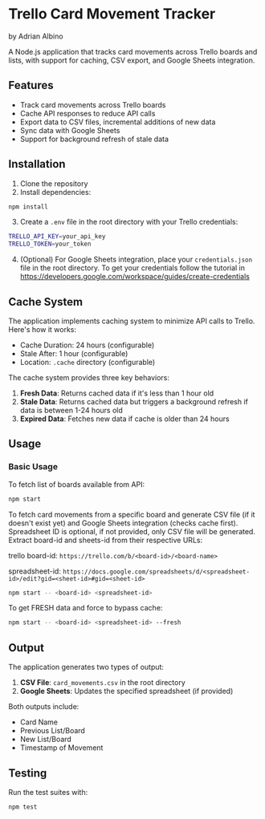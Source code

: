 
# Trello Card Movement Tracker
by Adrian Albino

A Node.js application that tracks card movements across Trello boards and lists, with support for caching, CSV export, and Google Sheets integration.

## Features

- Track card movements across Trello boards
- Cache API responses to reduce API calls
- Export data to CSV files, incremental additions of new data
- Sync data with Google Sheets
- Support for background refresh of stale data


## Installation

1. Clone the repository
2. Install dependencies:
```bash
npm install
``` 
3. Create a `.env` file in the root directory with your Trello credentials:
```bash
TRELLO_API_KEY=your_api_key
TRELLO_TOKEN=your_token
```
4. (Optional) For Google Sheets integration, place your `credentials.json` file in the root directory. To get your credentials follow the tutorial in https://developers.google.com/workspace/guides/create-credentials

## Cache System

The application implements caching system to minimize API calls to Trello. Here's how it works:

- Cache Duration: 24 hours (configurable)
- Stale After: 1 hour (configurable)
- Location: `.cache` directory (configurable)

The cache system provides three key behaviors:

1. **Fresh Data**: Returns cached data if it's less than 1 hour old
2. **Stale Data**: Returns cached data but triggers a background refresh if data is between 1-24 hours old
3. **Expired Data**: Fetches new data if cache is older than 24 hours

## Usage

### Basic Usage

To fetch list of boards available from API:
```bash
npm start
```

To fetch card movements from a specific board and generate CSV file (if it doesn't exist yet) and Google Sheets integration (checks cache first). Spreadsheet ID is optional, if not provided, only CSV file will be generated. Extract board-id and sheets-id from their respective URLs:

trello board-id: `https://trello.com/b/<board-id>/<board-name>`

spreadsheet-id: `https://docs.google.com/spreadsheets/d/<spreadsheet-id>/edit?gid=<sheet-id>#gid=<sheet-id>`

```bash
npm start -- <board-id> <spreadsheet-id>
```


To get FRESH data and force to bypass cache:
```bash
npm start -- <board-id> <spreadsheet-id> --fresh
```


## Output

The application generates two types of output:

1. **CSV File**: `card_movements.csv` in the root directory
2. **Google Sheets**: Updates the specified spreadsheet (if provided)

Both outputs include:
- Card Name
- Previous List/Board
- New List/Board
- Timestamp of Movement

## Testing
Run the test suites with:
```bash
npm test
```